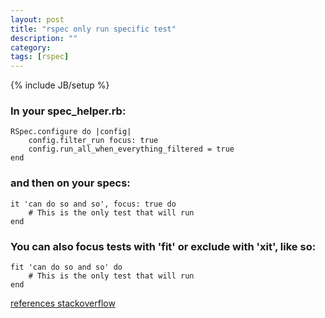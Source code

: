 ```yaml
---
layout: post
title: "rspec only run specific test"
description: ""
category:
tags: [rspec]
---
```

{% include JB/setup %}

### In your spec_helper.rb:

```
RSpec.configure do |config|
    config.filter_run focus: true
    config.run_all_when_everything_filtered = true
end
```

### and then on your specs:

```
it 'can do so and so', focus: true do
    # This is the only test that will run
end
```

### You can also focus tests with 'fit' or exclude with 'xit', like so:

```
fit 'can do so and so' do
    # This is the only test that will run
end
```

[references stackoverflow](http://stackoverflow.com/questions/5069677/how-do-i-run-only-specific-tests-in-rspec)
